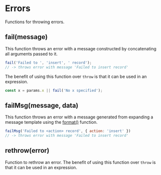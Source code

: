 # Errors

Functions for throwing errors.

## fail(message)

This function throws an error with a message constructed by
concatenating all arguments passed to it.

```js
fail('Failed to ', 'insert', ' record');
// -> throws error with message 'Failed to insert record'
```

The benefit of using this function over `throw` is that it can
be used in an expression.

```js
const x = params.x || fail('No x specified');
```

## failMsg(message, data)

This function throws an error with a message generated from
expanding a message template using the
[format()](manual/text.html#format-message--data-) function.

```js
failMsg('Failed to <action> record', { action: 'insert' })
// -> throws error with message 'Failed to insert record'
```

## rethrow(error)

Function to rethrow an error. The benefit of using this function over `throw` is that it can be used in an expression.


